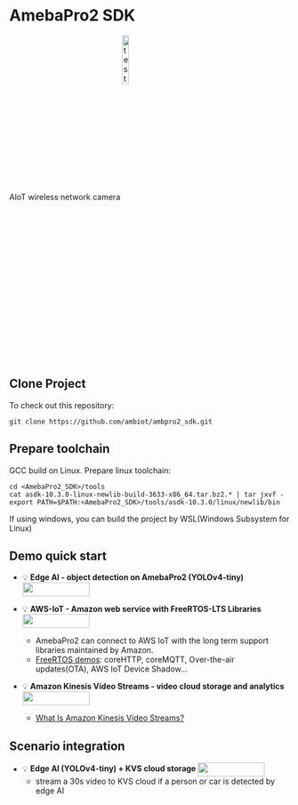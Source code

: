 # AmebaPro2 SDK

AIoT wireless network camera 
<a href="https://www.amebaiot.com/en/amebapro2/">
  <img src="https://img.shields.io/badge/Realtek%20IoT-AmebaPro2-blue" valign="middle" alt="test image size" height="15%" width="15%"/>
</a>  

## Clone Project

To check out this repository:  

```
git clone https://github.com/ambiot/ambpro2_sdk.git
```

## Prepare toolchain

GCC build on Linux. Prepare linux toolchain: 
```
cd <AmebaPro2_SDK>/tools
cat asdk-10.3.0-linux-newlib-build-3633-x86_64.tar.bz2.* | tar jxvf -
export PATH=$PATH:<AmebaPro2_SDK>/tools/asdk-10.3.0/linux/newlib/bin
```
If using windows, you can build the project by WSL(Windows Subsystem for Linux)

## Demo quick start

- :bulb: **Edge AI - object detection on AmebaPro2 (YOLOv4-tiny)**
  <a href="https://github.com/ambiot/ambpro2_sdk/blob/main/doc/NN_example_README.md">
    <img src="https://img.shields.io/badge/-Getting%20Started-green" valign="middle" height=25px width=120px/>
  </a>

- :bulb: **AWS-IoT - Amazon web service with FreeRTOS-LTS Libraries**
  <a href="https://github.com/ambiot/ambpro2_sdk/blob/main/doc/AmebaPro2_Amazon_FreeRTOS_Getting_Started_Guide.pdf">
    <img src="https://img.shields.io/badge/-Getting%20Started-green" valign="middle" height=25px width=120px/>
  </a>  
  - AmebaPro2 can connect to AWS IoT with the long term support libraries maintained by Amazon.  
  - [FreeRTOS demos](https://docs.aws.amazon.com/freertos/latest/userguide/freertos-next-steps.html): coreHTTP, coreMQTT, Over-the-air updates(OTA), AWS IoT Device Shadow...  

- :bulb: **Amazon Kinesis Video Streams - video cloud storage and analytics**
  <a href="https://github.com/ambiot/ambpro2_sdk/blob/main/doc/KVS_producer_example_README.md">
    <img src="https://img.shields.io/badge/-Getting%20Started-green" valign="middle" height=25px width=120px/>
  </a>  
  - [What Is Amazon Kinesis Video Streams?](https://aws.amazon.com/kinesis/video-streams)  

## Scenario integration

- :bulb: **Edge AI (YOLOv4-tiny) + KVS cloud storage**
  <a href="https://github.com/ambiot/ambpro2_sdk/blob/main/doc/KVS_producer_with_object_detection_example_README.md">
    <img src="https://img.shields.io/badge/-Getting%20Started-green" valign="middle" height=25px width=120px/>
  </a>  
  - stream a 30s video to KVS cloud if a person or car is detected by edge AI
